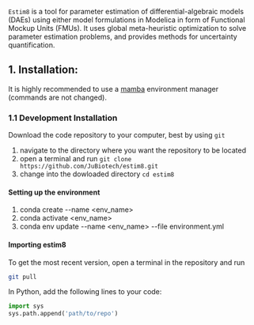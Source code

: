 `Estim8` is a tool for parameter estimation of differential-algebraic models (DAEs) using either model formulations in Modelica in form of Functional Mockup Units (FMUs). It uses global meta-heuristic optimization to solve parameter estimation problems, and provides methods for uncertainty quantification.

## 1. Installation:
It is highly recommended to use a [mamba](https://github.com/mamba-org/mamba) environment manager (commands are not changed).

### 1.1 Development Installation
Download the code repository to your computer, best by using `git`
1. navigate to the directory where you want the repository to be located
2. open a terminal and run `git clone https://github.com/JuBiotech/estim8.git`
3. change into the dowloaded directory `cd estim8`


#### Setting up the environment
1. conda create --name <env_name>
2. conda activate <env_name>
3. conda env update --name <env_name> --file environment.yml

#### Importing estim8
To get the most recent version, open a terminal in the repository and run
```bash
git pull
```

In Python, add the following lines to your code:
 ```Python
 import sys
 sys.path.append('path/to/repo')
 ```
